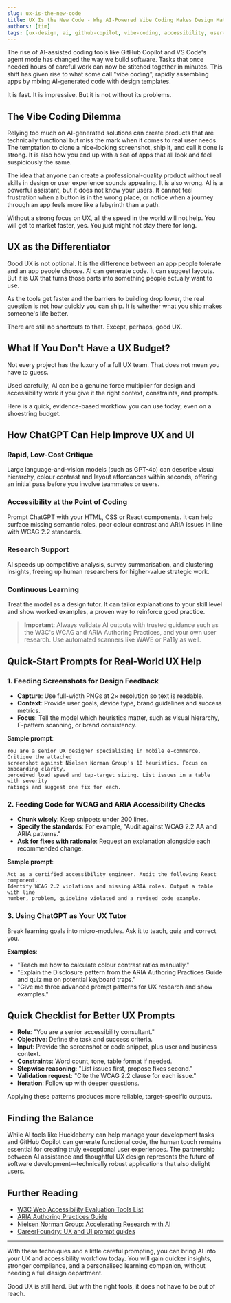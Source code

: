 ```yaml
---
slug: ux-is-the-new-code
title: UX Is the New Code - Why AI-Powered Vibe Coding Makes Design Matter More Than Ever
authors: [tim]
tags: [ux-design, ai, github-copilot, vibe-coding, accessibility, user-experience]
---
```


The rise of AI-assisted coding tools like GitHub Copilot and VS Code's agent mode has changed the way we build software. Tasks that once needed hours of careful work can now be stitched together in minutes. This shift has given rise to what some call "vibe coding", rapidly assembling apps by mixing AI-generated code with design templates.

It is fast. It is impressive. But it is not without its problems.

<!-- truncate -->

## The Vibe Coding Dilemma

Relying too much on AI-generated solutions can create products that are technically functional but miss the mark when it comes to real user needs. The temptation to clone a nice-looking screenshot, ship it, and call it done is strong. It is also how you end up with a sea of apps that all look and feel suspiciously the same.

The idea that anyone can create a professional-quality product without real skills in design or user experience sounds appealing. It is also wrong. AI is a powerful assistant, but it does not know your users. It cannot feel frustration when a button is in the wrong place, or notice when a journey through an app feels more like a labyrinth than a path.

Without a strong focus on UX, all the speed in the world will not help. You will get to market faster, yes. You just might not stay there for long.

## UX as the Differentiator

Good UX is not optional. It is the difference between an app people tolerate and an app people choose. AI can generate code. It can suggest layouts. But it is UX that turns those parts into something people actually want to use.

As the tools get faster and the barriers to building drop lower, the real question is not how quickly you can ship. It is whether what you ship makes someone's life better.

There are still no shortcuts to that. Except, perhaps, good UX.

## What If You Don't Have a UX Budget?

Not every project has the luxury of a full UX team. That does not mean you have to guess.

Used carefully, AI can be a genuine force multiplier for design and accessibility work if you give it the right context, constraints, and prompts.

Here is a quick, evidence-based workflow you can use today, even on a shoestring budget.

## How ChatGPT Can Help Improve UX and UI

### Rapid, Low-Cost Critique

Large language-and-vision models (such as GPT-4o) can describe visual hierarchy, colour contrast and layout affordances within seconds, offering an initial pass before you involve teammates or users.

### Accessibility at the Point of Coding

Prompt ChatGPT with your HTML, CSS or React components. It can help surface missing semantic roles, poor colour contrast and ARIA issues in line with WCAG 2.2 standards.

### Research Support

AI speeds up competitive analysis, survey summarisation, and clustering insights, freeing up human researchers for higher-value strategic work.

### Continuous Learning

Treat the model as a design tutor. It can tailor explanations to your skill level and show worked examples, a proven way to reinforce good practice.

> **Important**: Always validate AI outputs with trusted guidance such as the W3C's WCAG and ARIA Authoring Practices, and your own user research. Use automated scanners like WAVE or Pa11y as well.

## Quick-Start Prompts for Real-World UX Help

### 1. Feeding Screenshots for Design Feedback

- **Capture**: Use full-width PNGs at 2× resolution so text is readable.
- **Context**: Provide user goals, device type, brand guidelines and success metrics.
- **Focus**: Tell the model which heuristics matter, such as visual hierarchy, F-pattern scanning, or brand consistency.

**Sample prompt**:

```
You are a senior UX designer specialising in mobile e-commerce. Critique the attached 
screenshot against Nielsen Norman Group's 10 heuristics. Focus on onboarding clarity, 
perceived load speed and tap-target sizing. List issues in a table with severity 
ratings and suggest one fix for each.
```

### 2. Feeding Code for WCAG and ARIA Accessibility Checks

- **Chunk wisely**: Keep snippets under 200 lines.
- **Specify the standards**: For example, "Audit against WCAG 2.2 AA and ARIA patterns."
- **Ask for fixes with rationale**: Request an explanation alongside each recommended change.

**Sample prompt**:

```
Act as a certified accessibility engineer. Audit the following React component. 
Identify WCAG 2.2 violations and missing ARIA roles. Output a table with line 
number, problem, guideline violated and a revised code example.
```

### 3. Using ChatGPT as Your UX Tutor

Break learning goals into micro-modules. Ask it to teach, quiz and correct you.

**Examples**:

- "Teach me how to calculate colour contrast ratios manually."
- "Explain the Disclosure pattern from the ARIA Authoring Practices Guide and quiz me on potential keyboard traps."
- "Give me three advanced prompt patterns for UX research and show examples."

## Quick Checklist for Better UX Prompts

- **Role**: "You are a senior accessibility consultant."
- **Objective**: Define the task and success criteria.
- **Input**: Provide the screenshot or code snippet, plus user and business context.
- **Constraints**: Word count, tone, table format if needed.
- **Stepwise reasoning**: "List issues first, propose fixes second."
- **Validation request**: "Cite the WCAG 2.2 clause for each issue."
- **Iteration**: Follow up with deeper questions.

Applying these patterns produces more reliable, target-specific outputs.

## Finding the Balance

While AI tools like Huckleberry can help manage your development tasks and GitHub Copilot can generate functional code, the human touch remains essential for creating truly exceptional user experiences. The partnership between AI assistance and thoughtful UX design represents the future of software development—technically robust applications that also delight users.

## Further Reading

- [W3C Web Accessibility Evaluation Tools List](https://www.w3.org/WAI/ER/tools/)
- [ARIA Authoring Practices Guide](https://www.w3.org/WAI/ARIA/apg/)
- [Nielsen Norman Group: Accelerating Research with AI](https://www.nngroup.com/)
- [CareerFoundry: UX and UI prompt guides](https://careerfoundry.com/)

---

With these techniques and a little careful prompting, you can bring AI into your UX and accessibility workflow today. You will gain quicker insights, stronger compliance, and a personalised learning companion, without needing a full design department.

Good UX is still hard. But with the right tools, it does not have to be out of reach.
